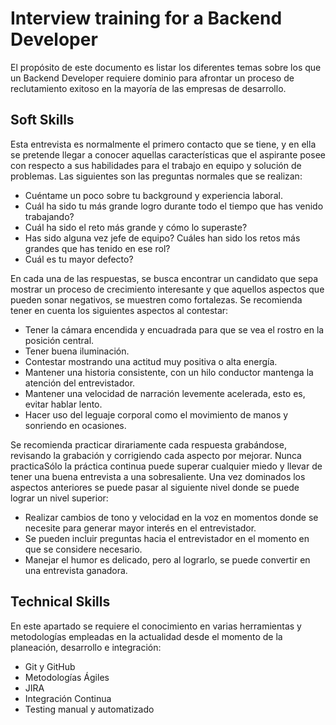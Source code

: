 # Interview training for a Backend Developer

El propósito de este documento es listar los diferentes temas sobre los que un Backend Developer requiere dominio para afrontar un proceso de reclutamiento exitoso en la mayoría de las empresas de desarrollo.

## Soft Skills
Esta entrevista es normalmente el primero contacto que se tiene, y en ella se pretende llegar a conocer aquellas características que el aspirante posee con respecto a sus habilidades para el trabajo en equipo y solución de problemas. Las siguientes son las preguntas normales que se realizan:

- Cuéntame un poco sobre tu background y experiencia laboral.
- Cuál ha sido tu más grande logro durante todo el tiempo que has venido trabajando?
- Cuál ha sido el reto más grande y cómo lo superaste?
- Has sido alguna vez jefe de equipo? Cuáles han sido los retos más grandes que has tenido en ese rol?
- Cuál es tu mayor defecto?

En cada una de las respuestas, se busca encontrar un candidato que sepa mostrar un proceso de crecimiento interesante y que aquellos aspectos que pueden sonar negativos, se muestren como fortalezas. Se recomienda tener en cuenta los siguientes aspectos al contestar:

- Tener la cámara encendida y encuadrada para que se vea el rostro en la posición central.
- Tener buena iluminación.
- Contestar mostrando una actitud muy positiva o alta energía.
- Mantener una historia consistente, con un hilo conductor mantenga la atención del entrevistador.
- Mantener una velocidad de narración levemente acelerada, esto es, evitar hablar lento.
- Hacer uso del leguaje corporal como el movimiento de manos y sonriendo en ocasiones.

Se recomienda practicar dirariamente cada respuesta grabándose, revisando la grabación y corrigiendo cada aspecto por mejorar. Nunca practicaSólo la práctica continua puede superar cualquier miedo y llevar de tener una buena entrevista a una sobresaliente. Una vez dominados los aspectos anteriores se puede pasar al siguiente nivel donde se puede lograr un nivel superior:

- Realizar cambios de tono y velocidad en la voz en momentos donde se necesite para generar mayor interés en el entrevistador.
- Se pueden incluir preguntas hacia el entrevistador en el momento en que se considere necesario.
- Manejar el humor es delicado, pero al lograrlo, se puede convertir en una entrevista ganadora.

## Technical Skills
En este apartado se requiere el conocimiento en varias herramientas y metodologías empleadas en la actualidad desde el momento de la planeación, desarrollo e integración:

- Git y GitHub
- Metodologías Ágiles
- JIRA
- Integración Continua
- Testing manual y automatizado
